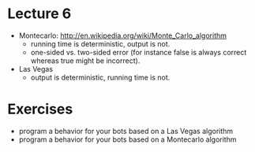 # Lecture 6

- Montecarlo: http://en.wikipedia.org/wiki/Monte_Carlo_algorithm
    - running time is deterministic, output is not.
    - one-sided vs. two-sided error (for instance false is always correct whereas true might be 
      incorrect).
- Las Vegas
    - output is deterministic, running time is not.

# Exercises

- program a behavior for your bots based on a Las Vegas algorithm
- program a behavior for your bots based on a Montecarlo algorithm

